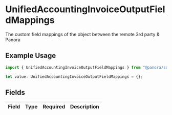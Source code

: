 # UnifiedAccountingInvoiceOutputFieldMappings

The custom field mappings of the object between the remote 3rd party & Panora

## Example Usage

```typescript
import { UnifiedAccountingInvoiceOutputFieldMappings } from "@panora/sdk/models/components";

let value: UnifiedAccountingInvoiceOutputFieldMappings = {};
```

## Fields

| Field       | Type        | Required    | Description |
| ----------- | ----------- | ----------- | ----------- |